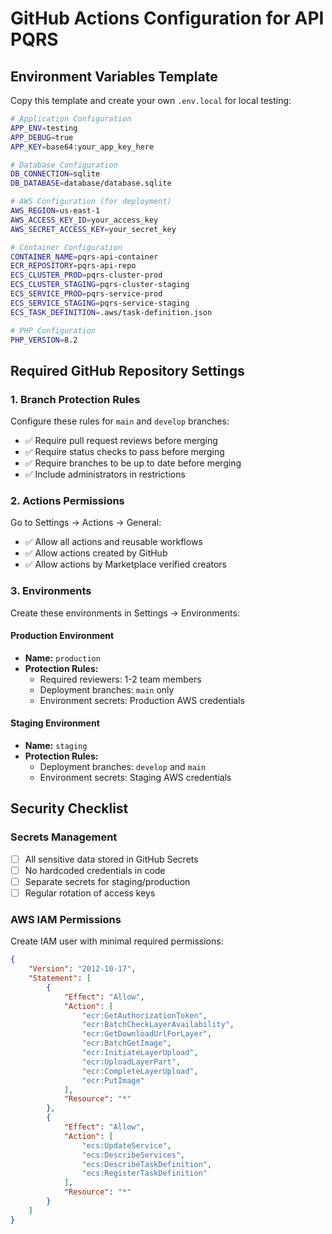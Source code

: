 # GitHub Actions Configuration for API PQRS

## Environment Variables Template

Copy this template and create your own `.env.local` for local testing:

```bash
# Application Configuration
APP_ENV=testing
APP_DEBUG=true
APP_KEY=base64:your_app_key_here

# Database Configuration  
DB_CONNECTION=sqlite
DB_DATABASE=database/database.sqlite

# AWS Configuration (for deployment)
AWS_REGION=us-east-1
AWS_ACCESS_KEY_ID=your_access_key
AWS_SECRET_ACCESS_KEY=your_secret_key

# Container Configuration
CONTAINER_NAME=pqrs-api-container
ECR_REPOSITORY=pqrs-api-repo
ECS_CLUSTER_PROD=pqrs-cluster-prod
ECS_CLUSTER_STAGING=pqrs-cluster-staging
ECS_SERVICE_PROD=pqrs-service-prod
ECS_SERVICE_STAGING=pqrs-service-staging
ECS_TASK_DEFINITION=.aws/task-definition.json

# PHP Configuration
PHP_VERSION=8.2
```

## Required GitHub Repository Settings

### 1. Branch Protection Rules

Configure these rules for `main` and `develop` branches:

- ✅ Require pull request reviews before merging
- ✅ Require status checks to pass before merging
- ✅ Require branches to be up to date before merging
- ✅ Include administrators in restrictions

### 2. Actions Permissions

Go to Settings → Actions → General:

- ✅ Allow all actions and reusable workflows
- ✅ Allow actions created by GitHub
- ✅ Allow actions by Marketplace verified creators

### 3. Environments

Create these environments in Settings → Environments:

#### Production Environment
- **Name:** `production`
- **Protection Rules:**
  - Required reviewers: 1-2 team members
  - Deployment branches: `main` only
  - Environment secrets: Production AWS credentials

#### Staging Environment  
- **Name:** `staging`
- **Protection Rules:**
  - Deployment branches: `develop` and `main`
  - Environment secrets: Staging AWS credentials

## Security Checklist

### Secrets Management
- [ ] All sensitive data stored in GitHub Secrets
- [ ] No hardcoded credentials in code
- [ ] Separate secrets for staging/production
- [ ] Regular rotation of access keys

### AWS IAM Permissions
Create IAM user with minimal required permissions:

```json
{
    "Version": "2012-10-17",
    "Statement": [
        {
            "Effect": "Allow",
            "Action": [
                "ecr:GetAuthorizationToken",
                "ecr:BatchCheckLayerAvailability",
                "ecr:GetDownloadUrlForLayer",
                "ecr:BatchGetImage",
                "ecr:InitiateLayerUpload",
                "ecr:UploadLayerPart",
                "ecr:CompleteLayerUpload",
                "ecr:PutImage"
            ],
            "Resource": "*"
        },
        {
            "Effect": "Allow",
            "Action": [
                "ecs:UpdateService",
                "ecs:DescribeServices",
                "ecs:DescribeTaskDefinition",
                "ecs:RegisterTaskDefinition"
            ],
            "Resource": "*"
        }
    ]
}
```